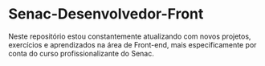 # Senac-Desenvolvedor-Front

 Neste repositório estou constantemente atualizando com novos projetos, exercícios e aprendizados na área de Front-end, mais especificamente por conta do curso profissionalizante do Senac.
<a href="https://vianalet.github.io/Senac-Desenvolvedor-Front/index.html">
